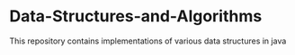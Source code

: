 # Data-Structures-and-Algorithms
This repository contains implementations of various data structures in java 
